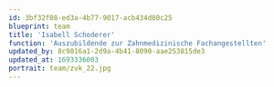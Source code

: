 ```yaml
---
id: 3bf32f08-ed3a-4b77-9017-acb434d80c25
blueprint: team
title: 'Isabell Schoderer'
function: 'Auszubildende zur Zahnmedizinische Fachangestellten'
updated_by: 8c9816a1-2d9a-4b41-8090-aae253815de3
updated_at: 1693336003
portrait: team/zvk_22.jpg
---
```

